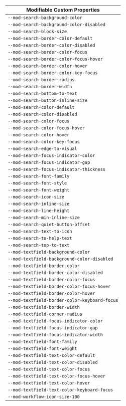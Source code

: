 | Modifiable Custom Properties                  |
| --------------------------------------------- |
| `--mod-search-background-color`               |
| `--mod-search-background-color-disabled`      |
| `--mod-search-block-size`                     |
| `--mod-search-border-color-default`           |
| `--mod-search-border-color-disabled`          |
| `--mod-search-border-color-focus`             |
| `--mod-search-border-color-focus-hover`       |
| `--mod-search-border-color-hover`             |
| `--mod-search-border-color-key-focus`         |
| `--mod-search-border-radius`                  |
| `--mod-search-border-width`                   |
| `--mod-search-bottom-to-text`                 |
| `--mod-search-button-inline-size`             |
| `--mod-search-color-default`                  |
| `--mod-search-color-disabled`                 |
| `--mod-search-color-focus`                    |
| `--mod-search-color-focus-hover`              |
| `--mod-search-color-hover`                    |
| `--mod-search-color-key-focus`                |
| `--mod-search-edge-to-visual`                 |
| `--mod-search-focus-indicator-color`          |
| `--mod-search-focus-indicator-gap`            |
| `--mod-search-focus-indicator-thickness`      |
| `--mod-search-font-family`                    |
| `--mod-search-font-style`                     |
| `--mod-search-font-weight`                    |
| `--mod-search-icon-size`                      |
| `--mod-search-inline-size`                    |
| `--mod-search-line-height`                    |
| `--mod-search-min-inline-size`                |
| `--mod-search-quiet-button-offset`            |
| `--mod-search-text-to-icon`                   |
| `--mod-search-to-help-text`                   |
| `--mod-search-top-to-text`                    |
| `--mod-textfield-background-color`            |
| `--mod-textfield-background-color-disabled`   |
| `--mod-textfield-border-color`                |
| `--mod-textfield-border-color-disabled`       |
| `--mod-textfield-border-color-focus`          |
| `--mod-textfield-border-color-focus-hover`    |
| `--mod-textfield-border-color-hover`          |
| `--mod-textfield-border-color-keyboard-focus` |
| `--mod-textfield-border-width`                |
| `--mod-textfield-corner-radius`               |
| `--mod-textfield-focus-indicator-color`       |
| `--mod-textfield-focus-indicator-gap`         |
| `--mod-textfield-focus-indicator-width`       |
| `--mod-textfield-font-family`                 |
| `--mod-textfield-font-weight`                 |
| `--mod-textfield-text-color-default`          |
| `--mod-textfield-text-color-disabled`         |
| `--mod-textfield-text-color-focus`            |
| `--mod-textfield-text-color-focus-hover`      |
| `--mod-textfield-text-color-hover`            |
| `--mod-textfield-text-color-keyboard-focus`   |
| `--mod-workflow-icon-size-100`                |
